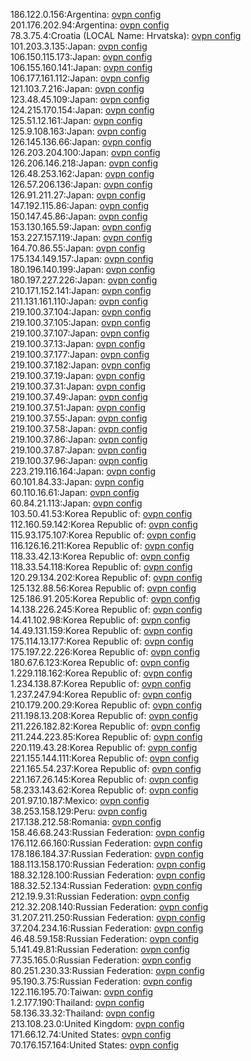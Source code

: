 186.122.0.156:Argentina: [ovpn config](vpn/186_122_0_156.ovpn)  
201.176.202.94:Argentina: [ovpn config](vpn/201_176_202_94.ovpn)  
78.3.75.4:Croatia (LOCAL Name: Hrvatska): [ovpn config](vpn/78_3_75_4.ovpn)  
101.203.3.135:Japan: [ovpn config](vpn/101_203_3_135.ovpn)  
106.150.115.173:Japan: [ovpn config](vpn/106_150_115_173.ovpn)  
106.155.160.141:Japan: [ovpn config](vpn/106_155_160_141.ovpn)  
106.177.161.112:Japan: [ovpn config](vpn/106_177_161_112.ovpn)  
121.103.7.216:Japan: [ovpn config](vpn/121_103_7_216.ovpn)  
123.48.45.109:Japan: [ovpn config](vpn/123_48_45_109.ovpn)  
124.215.170.154:Japan: [ovpn config](vpn/124_215_170_154.ovpn)  
125.51.12.161:Japan: [ovpn config](vpn/125_51_12_161.ovpn)  
125.9.108.163:Japan: [ovpn config](vpn/125_9_108_163.ovpn)  
126.145.136.66:Japan: [ovpn config](vpn/126_145_136_66.ovpn)  
126.203.204.100:Japan: [ovpn config](vpn/126_203_204_100.ovpn)  
126.206.146.218:Japan: [ovpn config](vpn/126_206_146_218.ovpn)  
126.48.253.162:Japan: [ovpn config](vpn/126_48_253_162.ovpn)  
126.57.206.136:Japan: [ovpn config](vpn/126_57_206_136.ovpn)  
126.91.211.27:Japan: [ovpn config](vpn/126_91_211_27.ovpn)  
147.192.115.86:Japan: [ovpn config](vpn/147_192_115_86.ovpn)  
150.147.45.86:Japan: [ovpn config](vpn/150_147_45_86.ovpn)  
153.130.165.59:Japan: [ovpn config](vpn/153_130_165_59.ovpn)  
153.227.157.119:Japan: [ovpn config](vpn/153_227_157_119.ovpn)  
164.70.86.55:Japan: [ovpn config](vpn/164_70_86_55.ovpn)  
175.134.149.157:Japan: [ovpn config](vpn/175_134_149_157.ovpn)  
180.196.140.199:Japan: [ovpn config](vpn/180_196_140_199.ovpn)  
180.197.227.226:Japan: [ovpn config](vpn/180_197_227_226.ovpn)  
210.171.152.141:Japan: [ovpn config](vpn/210_171_152_141.ovpn)  
211.131.161.110:Japan: [ovpn config](vpn/211_131_161_110.ovpn)  
219.100.37.104:Japan: [ovpn config](vpn/219_100_37_104.ovpn)  
219.100.37.105:Japan: [ovpn config](vpn/219_100_37_105.ovpn)  
219.100.37.107:Japan: [ovpn config](vpn/219_100_37_107.ovpn)  
219.100.37.13:Japan: [ovpn config](vpn/219_100_37_13.ovpn)  
219.100.37.177:Japan: [ovpn config](vpn/219_100_37_177.ovpn)  
219.100.37.182:Japan: [ovpn config](vpn/219_100_37_182.ovpn)  
219.100.37.19:Japan: [ovpn config](vpn/219_100_37_19.ovpn)  
219.100.37.31:Japan: [ovpn config](vpn/219_100_37_31.ovpn)  
219.100.37.49:Japan: [ovpn config](vpn/219_100_37_49.ovpn)  
219.100.37.51:Japan: [ovpn config](vpn/219_100_37_51.ovpn)  
219.100.37.55:Japan: [ovpn config](vpn/219_100_37_55.ovpn)  
219.100.37.58:Japan: [ovpn config](vpn/219_100_37_58.ovpn)  
219.100.37.86:Japan: [ovpn config](vpn/219_100_37_86.ovpn)  
219.100.37.87:Japan: [ovpn config](vpn/219_100_37_87.ovpn)  
219.100.37.96:Japan: [ovpn config](vpn/219_100_37_96.ovpn)  
223.219.116.164:Japan: [ovpn config](vpn/223_219_116_164.ovpn)  
60.101.84.33:Japan: [ovpn config](vpn/60_101_84_33.ovpn)  
60.110.16.61:Japan: [ovpn config](vpn/60_110_16_61.ovpn)  
60.84.21.113:Japan: [ovpn config](vpn/60_84_21_113.ovpn)  
103.50.41.53:Korea Republic of: [ovpn config](vpn/103_50_41_53.ovpn)  
112.160.59.142:Korea Republic of: [ovpn config](vpn/112_160_59_142.ovpn)  
115.93.175.107:Korea Republic of: [ovpn config](vpn/115_93_175_107.ovpn)  
116.126.16.211:Korea Republic of: [ovpn config](vpn/116_126_16_211.ovpn)  
118.33.42.13:Korea Republic of: [ovpn config](vpn/118_33_42_13.ovpn)  
118.33.54.118:Korea Republic of: [ovpn config](vpn/118_33_54_118.ovpn)  
120.29.134.202:Korea Republic of: [ovpn config](vpn/120_29_134_202.ovpn)  
125.132.88.56:Korea Republic of: [ovpn config](vpn/125_132_88_56.ovpn)  
125.186.91.205:Korea Republic of: [ovpn config](vpn/125_186_91_205.ovpn)  
14.138.226.245:Korea Republic of: [ovpn config](vpn/14_138_226_245.ovpn)  
14.41.102.98:Korea Republic of: [ovpn config](vpn/14_41_102_98.ovpn)  
14.49.131.159:Korea Republic of: [ovpn config](vpn/14_49_131_159.ovpn)  
175.114.13.177:Korea Republic of: [ovpn config](vpn/175_114_13_177.ovpn)  
175.197.22.226:Korea Republic of: [ovpn config](vpn/175_197_22_226.ovpn)  
180.67.6.123:Korea Republic of: [ovpn config](vpn/180_67_6_123.ovpn)  
1.229.118.162:Korea Republic of: [ovpn config](vpn/1_229_118_162.ovpn)  
1.234.138.87:Korea Republic of: [ovpn config](vpn/1_234_138_87.ovpn)  
1.237.247.94:Korea Republic of: [ovpn config](vpn/1_237_247_94.ovpn)  
210.179.200.29:Korea Republic of: [ovpn config](vpn/210_179_200_29.ovpn)  
211.198.13.208:Korea Republic of: [ovpn config](vpn/211_198_13_208.ovpn)  
211.226.182.82:Korea Republic of: [ovpn config](vpn/211_226_182_82.ovpn)  
211.244.223.85:Korea Republic of: [ovpn config](vpn/211_244_223_85.ovpn)  
220.119.43.28:Korea Republic of: [ovpn config](vpn/220_119_43_28.ovpn)  
221.155.144.111:Korea Republic of: [ovpn config](vpn/221_155_144_111.ovpn)  
221.165.54.237:Korea Republic of: [ovpn config](vpn/221_165_54_237.ovpn)  
221.167.26.145:Korea Republic of: [ovpn config](vpn/221_167_26_145.ovpn)  
58.233.143.62:Korea Republic of: [ovpn config](vpn/58_233_143_62.ovpn)  
201.97.10.187:Mexico: [ovpn config](vpn/201_97_10_187.ovpn)  
38.253.158.129:Peru: [ovpn config](vpn/38_253_158_129.ovpn)  
217.138.212.58:Romania: [ovpn config](vpn/217_138_212_58.ovpn)  
158.46.68.243:Russian Federation: [ovpn config](vpn/158_46_68_243.ovpn)  
176.112.66.160:Russian Federation: [ovpn config](vpn/176_112_66_160.ovpn)  
178.186.184.37:Russian Federation: [ovpn config](vpn/178_186_184_37.ovpn)  
188.113.158.170:Russian Federation: [ovpn config](vpn/188_113_158_170.ovpn)  
188.32.128.100:Russian Federation: [ovpn config](vpn/188_32_128_100.ovpn)  
188.32.52.134:Russian Federation: [ovpn config](vpn/188_32_52_134.ovpn)  
212.19.9.31:Russian Federation: [ovpn config](vpn/212_19_9_31.ovpn)  
212.32.208.140:Russian Federation: [ovpn config](vpn/212_32_208_140.ovpn)  
31.207.211.250:Russian Federation: [ovpn config](vpn/31_207_211_250.ovpn)  
37.204.234.16:Russian Federation: [ovpn config](vpn/37_204_234_16.ovpn)  
46.48.59.158:Russian Federation: [ovpn config](vpn/46_48_59_158.ovpn)  
5.141.49.81:Russian Federation: [ovpn config](vpn/5_141_49_81.ovpn)  
77.35.165.0:Russian Federation: [ovpn config](vpn/77_35_165_0.ovpn)  
80.251.230.33:Russian Federation: [ovpn config](vpn/80_251_230_33.ovpn)  
95.190.3.75:Russian Federation: [ovpn config](vpn/95_190_3_75.ovpn)  
122.116.195.70:Taiwan: [ovpn config](vpn/122_116_195_70.ovpn)  
1.2.177.190:Thailand: [ovpn config](vpn/1_2_177_190.ovpn)  
58.136.33.32:Thailand: [ovpn config](vpn/58_136_33_32.ovpn)  
213.108.23.0:United Kingdom: [ovpn config](vpn/213_108_23_0.ovpn)  
171.66.12.74:United States: [ovpn config](vpn/171_66_12_74.ovpn)  
70.176.157.164:United States: [ovpn config](vpn/70_176_157_164.ovpn)  
